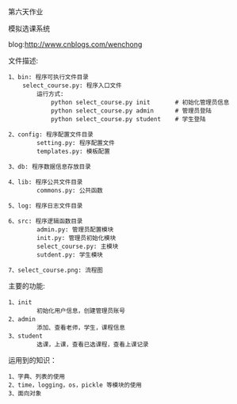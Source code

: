 第六天作业

模拟选课系统


blog:http://www.cnblogs.com/wenchong


文件描述:

    1、bin: 程序可执行文件目录
        select_course.py: 程序入口文件
            运行方式:
                python select_course.py init       # 初始化管理员信息
                python select_course.py admin      # 管理员登陆
                python select_course.py student    # 学生登陆
                
    2、config: 程序配置文件目录
            setting.py: 程序配置文件
            templates.py: 模板配置
            
    3、db: 程序数据信息存放目录
            
    4、lib: 程序公共文件目录
            commons.py: 公共函数
            
    5、log: 程序日志文件目录
    
    6、src: 程序逻辑函数目录
            admin.py: 管理员配置模块
            init.py: 管理员初始化模块
            select_course.py: 主模块
            sutdent.py: 学生模块
            
    7、select_course.png: 流程图
    
    
主要的功能:

    1、init
            初始化用户信息，创建管理员账号
    2、admin
            添加、查看老师，学生，课程信息
    3、student
            选课，上课，查看已选课程，查看上课记录

            

运用到的知识：

    1、字典、列表的使用
    2、time，logging，os，pickle 等模块的使用
    3、面向对象
    
    